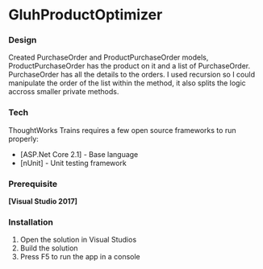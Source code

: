 # GluhProductOptimizer

### Design

Created PurchaseOrder and ProductPurchaseOrder models, ProductPurchaseOrder has the product on it and a list of PurchaseOrder. PurchaseOrder has all the details to the orders. I used recursion so I could manipulate the order of the list within the method, it also splits the logic accross smaller private methods.  

### Tech

ThoughtWorks Trains requires a few open source frameworks to run properly:

* [ASP.Net Core 2.1] - Base language
* [nUnit] - Unit testing framework

### Prerequisite

**[Visual Studio 2017]**

### Installation

1. Open the solution in Visual Studios
2. Build the solution
3. Press F5 to run the app in a console
